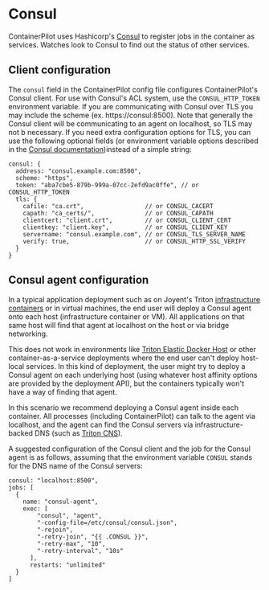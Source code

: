 # Consul

ContainerPilot uses Hashicorp's [Consul](https://www.consul.io/) to register jobs in the container as services. Watches look to Consul to find out the status of other services.

## Client configuration

The `consul` field in the ContainerPilot config file configures ContainerPilot's Consul client. For use with Consul's ACL system, use the `CONSUL_HTTP_TOKEN` environment variable. If you are communicating with Consul over TLS you may include the scheme (ex. https://consul:8500). Note that generally the Consul client will be communicating to an agent on localhost, so TLS may not b necessary. If you need extra configuration options for TLS, you can use the following optional fields (or environment variable options described in the [Consul documentation](https://www.consul.io/docs/commands/index.html#environment-variables))instead of a simple string:

```json5
consul: {
  address: "consul.example.com:8500",
  scheme: "https",
  token: "aba7cbe5-879b-999a-07cc-2efd9ac0ffe", // or CONSUL_HTTP_TOKEN
  tls: {
    cafile: "ca.crt",                 // or CONSUL_CACERT
    capath: "ca_certs/",              // or CONSUL_CAPATH
    clientcert: "client.crt",         // or CONSUL_CLIENT_CERT
    clientkey: "client.key",          // or CONSUL_CLIENT_KEY
    servername: "consul.example.com", // or CONSUL_TLS_SERVER_NAME
    verify: true,                     // or CONSUL_HTTP_SSL_VERIFY
  }
}
```

## Consul agent configuration

In a typical application deployment such as on Joyent's Triton [infrastructure containers](https://docs.joyent.com/public-cloud/instances/infrastructure) or in virtual machines, the end user will deploy a Consul agent onto each host (infrastructure container or VM). All applications on that same host will find that agent at localhost on the host or via bridge networking.

This does not work in environments like [Triton Elastic Docker Host](https://docs.joyent.com/public-cloud/instances/docker) or other container-as-a-service deployments where the end user can't deploy host-local services. In this kind of deployment, the user might try to deploy a Consul agent on each underlying host (using whatever host affinity options are provided by the deployment API), but the containers typically won't have a way of finding that agent.

In this scenario we recommend deploying a Consul agent inside each container. All processes (including ContainerPilot) can talk to the agent via localhost, and the agent can find the Consul servers via infrastructure-backed DNS (such as [Triton CNS](https://docs.joyent.com/public-cloud/network/cns)).

A suggested configuration of the Consul client and the job for the Consul agent is as follows, assuming that the environment variable `CONSUL` stands for the DNS name of the Consul servers:

```json5
consul: "localhost:8500",
jobs: [
  {
    name: "consul-agent",
    exec: [
        "consul", "agent",
        "-config-file=/etc/consul/consul.json",
        "-rejoin",
        "-retry-join", "{{ .CONSUL }}",
        "-retry-max", "10",
        "-retry-interval", "10s"
      ],
      restarts: "unlimited"
  }
]
```
